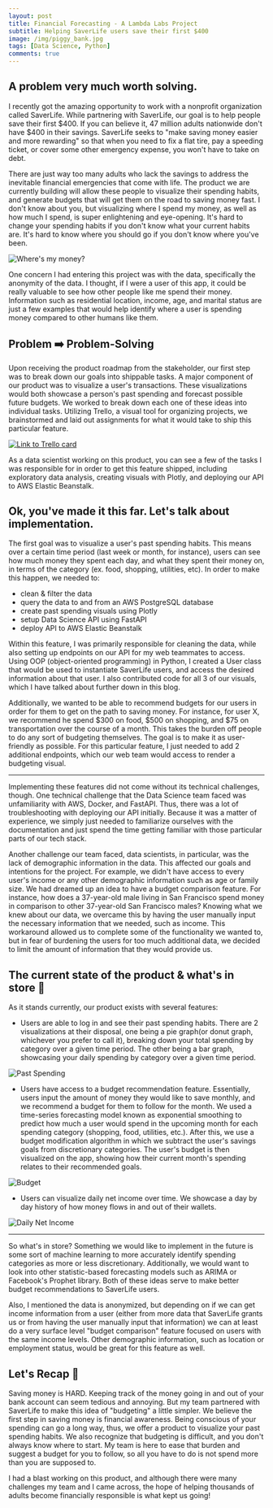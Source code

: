 ```yaml
---
layout: post
title: Financial Forecasting - A Lambda Labs Project
subtitle: Helping SaverLife users save their first $400
image: /img/piggy_bank.jpg
tags: [Data Science, Python]
comments: true
---
```


## A problem very much worth solving.

I recently got the amazing opportunity to work with a nonprofit organization called SaverLife. While partnering with SaverLife, our goal is to help people save their first $400. If you can believe it, 47 million adults nationwide don't have $400 in their savings. SaverLife seeks to "make saving money easier and more rewarding" so that when you need to fix a flat tire, pay a speeding ticket, or cover some other emergency expense, you won't have to take on debt.

There are just way too many adults who lack the savings to address the inevitable financial emergencies that come with life. The product we are currently building will allow these people to visualize their spending habits, and generate budgets that will get them on the road to saving money fast. I don't know about you, but visualizing where I spend my money, as well as how much I spend, is super enlightening and eye-opening. It's hard to change your spending habits if you don't know what your current habits are. It's hard to know where you should go if you don't know where you've been.

![Where's my money?](https://media.giphy.com/media/yIxNOXEMpqkqA/giphy.gif)

One concern I had entering this project was with the data, specifically the anonymity of the data. I thought, if I were a user of this app, it could be really valuable to see how other people like me spend their money. Information such as residential location, income, age, and marital status are just a few examples that would help identify where a user is spending money compared to other humans like them.

## Problem ➡️ Problem-Solving

Upon receiving the product roadmap from the stakeholder, our first step was to break down our goals into shippable tasks. A major component of our product was to visualize a user's transactions. These visualizations would both showcase a person's past spending and forecast possible future budgets. We worked to break down each one of these ideas into individual tasks. Utilizing Trello, a visual tool for organizing projects, we brainstormed and laid out assignments for what it would take to ship this particular feature.

[![Link to Trello card](https://cdn-images-1.medium.com/max/880/1*ujMeb_KsEQ4j9SHJsKINhA.png)](https://trello.com/c/ziJimQnF)

As a data scientist working on this product, you can see a few of the tasks I was responsible for in order to get this feature shipped, including exploratory data analysis, creating visuals with Plotly, and deploying our API to AWS Elastic Beanstalk.

## Ok, you've made it this far. Let's talk about implementation.

The first goal was to visualize a user's past spending habits. This means over a certain time period (last week or month, for instance), users can see how much money they spent each day, and what they spent their money on, in terms of the category (ex. food, shopping, utilities, etc). In order to make this happen, we needed to:
- clean & filter the data
- query the data to and from an AWS PostgreSQL database
- create past spending visuals using Plotly
- setup Data Science API using FastAPI
- deploy API to AWS Elastic Beanstalk

Within this feature, I was primarily responsible for cleaning the data, while also setting up endpoints on our API for my web teammates to access. Using OOP (object-oriented programming) in Python, I created a User class that would be used to instantiate SaverLife users, and access the desired information about that user. I also contributed code for all 3 of our visuals, which I have talked about further down in this blog.

Additionally, we wanted to be able to recommend budgets for our users in order for them to get on the path to saving money. For instance, for user X, we recommend he spend $300 on food, $500 on shopping, and $75 on transportation over the course of a month. This takes the burden off people to do any sort of budgeting themselves. The goal is to make it as user-friendly as possible. For this particular feature, I just needed to add 2 additional endpoints, which our web team would access to render a budgeting visual.


---

Implementing these features did not come without its technical challenges, though. One technical challenge that the Data Science team faced was unfamiliarity with AWS, Docker, and FastAPI. Thus, there was a lot of troubleshooting with deploying our API initially. Because it was a matter of experience, we simply just needed to familiarize ourselves with the documentation and just spend the time getting familiar with those particular parts of our tech stack.

Another challenge our team faced, data scientists, in particular, was the lack of demographic information in the data. This affected our goals and intentions for the project. For example, we didn't have access to every user's income or any other demographic information such as age or family size. We had dreamed up an idea to have a budget comparison feature. For instance, how does a 37-year-old male living in San Francisco spend money in comparison to other 37-year-old San Francisco males? Knowing what we knew about our data, we overcame this by having the user manually input the necessary information that we needed, such as income. This workaround allowed us to complete some of the functionality we wanted to, but in fear of burdening the users for too much additional data, we decided to limit the amount of information that they would provide us.

## The current state of the product & what's in store 👀

As it stands currently, our product exists with several features:

- Users are able to log in and see their past spending habits. There are 2 visualizations at their disposal, one being a pie graph(or donut graph, whichever you prefer to call it), breaking down your total spending by category over a given time period. The other being a bar graph, showcasing your daily spending by category over a given time period.

![Past Spending](https://cdn-images-1.medium.com/max/880/1*uZNNECRF4y_TcPHNIijybg.jpeg)

- Users have access to a budget recommendation feature. Essentially, users input the amount of money they would like to save monthly, and we recommend a budget for them to follow for the month. We used a time-series forecasting model known as exponential smoothing to predict how much a user would spend in the upcoming month for each spending category (shopping, food, utilities, etc.). After this, we use a budget modification algorithm in which we subtract the user's savings goals from discretionary categories. The user's budget is then visualized on the app, showing how their current month's spending relates to their recommended goals.

![Budget](https://cdn-images-1.medium.com/max/880/1*bKwH0YTQaMbXnMFMZ0FKxA.png)

- Users can visualize daily net income over time. We showcase a day by day history of how money flows in and out of their wallets.

![Daily Net Income](https://cdn-images-1.medium.com/max/880/1*r_PbpL89A5rBTWtUxwXXCg.png)

---

So what's in store? Something we would like to implement in the future is some sort of machine learning to more accurately identify spending categories as more or less discretionary. Additionally, we would want to look into other statistic-based forecasting models such as ARIMA or Facebook's Prophet library. Both of these ideas serve to make better budget recommendations to SaverLife users.

Also, I mentioned the data is anonymized, but depending on if we can get income information from a user (either from more data that SaverLife grants us or from having the user manually input that information) we can at least do a very surface level "budget comparison" feature focused on users with the same income levels. Other demographic information, such as location or employment status, would be great for this feature as well.

## Let's Recap 📝
Saving money is HARD. Keeping track of the money going in and out of your bank account can seem tedious and annoying. But my team partnered with SaverLife to make this idea of "budgeting" a little simpler. We believe the first step in saving money is financial awareness. Being conscious of your spending can go a long way, thus, we offer a product to visualize your past spending habits. We also recognize that budgeting is difficult, and you don't always know where to start. My team is here to ease that burden and suggest a budget for you to follow, so all you have to do is not spend more than you are supposed to.

I had a blast working on this product, and although there were many challenges my team and I came across, the hope of helping thousands of adults become financially responsible is what kept us going!
